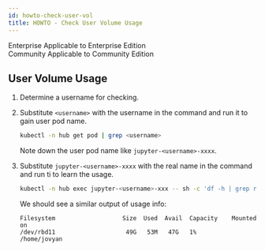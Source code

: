 ```yaml
---
id: howto-check-user-vol
title: HOWTO - Check User Volume Usage
---
```

<div class="label-sect">
  <div class="ee-only tooltip">Enterprise
    <span class="tooltiptext">Applicable to Enterprise Edition</span>
  </div>
  <div class="ce-only tooltip">Community
    <span class="tooltiptext">Applicable to Community Edition</span>
  </div>
</div>

## User Volume Usage

1. Determine a username for checking.

2. Substitute `<username>` with the username in the command and run it to gain user pod name.
   
    ```bash
    kubectl -n hub get pod | grep <username>
    ```
    Note down the user pod name like `jupyter-<username>-xxxx`.

3. Substitute `jupyter-<username>-xxxx` with the real name in the command and run ti to learn the usage.
   
   ```bash
   kubectl -n hub exec jupyter-<username>-xxx -- sh -c 'df -h | grep rbd'
   ```

   We should see a similar output of usage info:
   ```text
   Filesystem                   Size  Used  Avail  Capacity    Mounted on
   /dev/rbd11                    49G   53M   47G   1%          /home/jovyan
   ```
